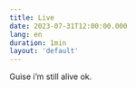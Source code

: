 ```yaml
---
title: Live
date: 2023-07-31T12:00:00.000
lang: en
duration: 1min
layout: 'default'
---
```


Guise i’m still alive ok.
